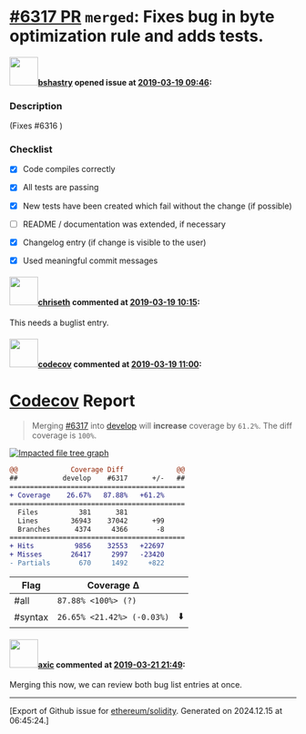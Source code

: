 # [\#6317 PR](https://github.com/ethereum/solidity/pull/6317) `merged`: Fixes bug in byte optimization rule and adds tests.

#### <img src="https://avatars.githubusercontent.com/u/2388185?v=4" width="50">[bshastry](https://github.com/bshastry) opened issue at [2019-03-19 09:46](https://github.com/ethereum/solidity/pull/6317):

### Description

(Fixes #6316 )

### Checklist
- [x] Code compiles correctly
- [x] All tests are passing
- [x] New tests have been created which fail without the change (if possible)
- [ ] README / documentation was extended, if necessary
- [x] Changelog entry (if change is visible to the user)
- [x] Used meaningful commit messages


#### <img src="https://avatars.githubusercontent.com/u/9073706?v=4" width="50">[chriseth](https://github.com/chriseth) commented at [2019-03-19 10:15](https://github.com/ethereum/solidity/pull/6317#issuecomment-474285267):

This needs a buglist entry.

#### <img src="https://avatars.githubusercontent.com/in/254?v=4" width="50">[codecov](https://github.com/apps/codecov) commented at [2019-03-19 11:00](https://github.com/ethereum/solidity/pull/6317#issuecomment-474306869):

# [Codecov](https://codecov.io/gh/ethereum/solidity/pull/6317?src=pr&el=h1) Report
> Merging [#6317](https://codecov.io/gh/ethereum/solidity/pull/6317?src=pr&el=desc) into [develop](https://codecov.io/gh/ethereum/solidity/commit/867e5bc64d7d56903de36571027447001909375b?src=pr&el=desc) will **increase** coverage by `61.2%`.
> The diff coverage is `100%`.

[![Impacted file tree graph](https://codecov.io/gh/ethereum/solidity/pull/6317/graphs/tree.svg?width=650&token=87PGzVEwU0&height=150&src=pr)](https://codecov.io/gh/ethereum/solidity/pull/6317?src=pr&el=tree)

```diff
@@             Coverage Diff             @@
##           develop    #6317      +/-   ##
===========================================
+ Coverage    26.67%   87.88%   +61.2%     
===========================================
  Files          381      381              
  Lines        36943    37042      +99     
  Branches      4374     4366       -8     
===========================================
+ Hits          9856    32553   +22697     
+ Misses       26417     2997   -23420     
- Partials       670     1492     +822
```

| Flag | Coverage Δ | |
|---|---|---|
| #all | `87.88% <100%> (?)` | |
| #syntax | `26.65% <21.42%> (-0.03%)` | :arrow_down: |

#### <img src="https://avatars.githubusercontent.com/u/20340?v=4" width="50">[axic](https://github.com/axic) commented at [2019-03-21 21:49](https://github.com/ethereum/solidity/pull/6317#issuecomment-475416255):

Merging this now, we can review both bug list entries at once.


-------------------------------------------------------------------------------



[Export of Github issue for [ethereum/solidity](https://github.com/ethereum/solidity). Generated on 2024.12.15 at 06:45:24.]
